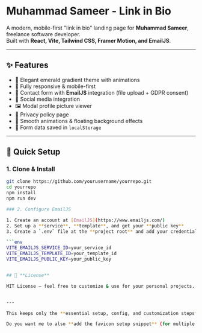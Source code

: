 # Muhammad Sameer - Link in Bio

A modern, mobile-first "link in bio" landing page for **Muhammad Sameer**, freelance software developer.  
Built with **React, Vite, Tailwind CSS, Framer Motion, and EmailJS**.

---

## ✨ Features
- 🎨 Elegant emerald gradient theme with animations  
- 📱 Fully responsive & mobile-first  
- 📧 Contact form with **EmailJS** integration (file upload + GDPR consent)  
- 🔗 Social media integration  
- 🖼️ Modal profile picture viewer  
- 📄 Privacy policy page  
- 💫 Smooth animations & floating background effects  
- 💾 Form data saved in `localStorage`  

---

## 🚀 Quick Setup

### 1. Clone & Install
```bash
git clone https://github.com/yourusername/yourrepo.git
cd yourrepo
npm install
npm run dev

### 2. Configure EmailJS

1. Create an account at [EmailJS](https://www.emailjs.com/)  
2. Set up a **service**, **template**, and get your **public key**  
3. Create a `.env` file at the **project root** and add your credentials:

```env
VITE_EMAILJS_SERVICE_ID=your_service_id
VITE_EMAILJS_TEMPLATE_ID=your_template_id
VITE_EMAILJS_PUBLIC_KEY=your_public_key


## 📄 **License**

MIT License – feel free to customize & use for your personal projects.


---

This keeps only the **essential setup, config, and customization steps**, while dropping deep SEO, accessibility theory, and unnecessary repetition.  

Do you want me to also **add the favicon setup snippet** (for multiple sizes) into this README so y